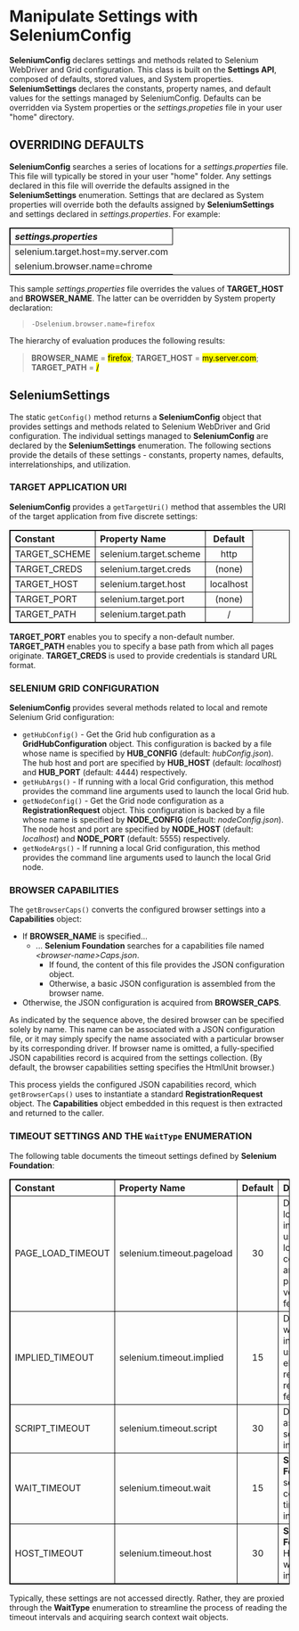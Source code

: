 # Manipulate Settings with SeleniumConfig

**SeleniumConfig** declares settings and methods related to Selenium WebDriver and Grid configuration. This class is built on the **Settings API**, composed of defaults, stored values, and System properties. **SeleniumSettings** declares the constants, property names, and default values for the settings managed by SeleniumConfig. Defaults can be overridden via System properties or the _settings.propeties_ file in your user "home" directory.

## OVERRIDING DEFAULTS 

**SeleniumConfig** searches a series of locations for a _settings.properties_ file. This file will typically be stored in your user "home" folder. Any settings declared in this file will override the defaults assigned in the **SeleniumSettings** enumeration. Settings that are declared as System properties will override both the defaults assigned by **SeleniumSettings** and settings declared in _settings.properties_. For example: 

<table style="text-align: left; border: 1px solid black; border-collapse: collapse;">
    <tr style="text-align: left; border: 1px solid black;">
        <th><i>settings.properties</i></th>
    </tr>
    <tr>
        <td>selenium.target.host=my.server.com</td>
    </tr>
    <tr>
        <td>selenium.browser.name=chrome</td>
    </tr>
</table>

This sample _settings.properties_ file overrides the values of **TARGET_HOST** and **BROWSER_NAME**. The latter can be overridden by System property declaration: 

> `-Dselenium.browser.name=firefox`

The hierarchy of evaluation produces the following results: 

> **BROWSER_NAME** = <mark>firefox</mark>; **TARGET_HOST** = <mark>my.server.com</mark>; **TARGET_PATH** = <mark>/</mark>

## SeleniumSettings

The static `getConfig()` method returns a **SeleniumConfig** object that provides settings and methods related to Selenium WebDriver and Grid configuration. The individual settings managed to **SeleniumConfig** are declared by the **SeleniumSettings** enumeration. The following sections provide the details of these settings - constants, property names, defaults, interrelationships, and utilization.

### TARGET APPLICATION URI

**SeleniumConfig** provides a `getTargetUri()` method that assembles the URI of the target application from five discrete settings:

<table style="text-align: left; border: 1px solid black; border-collapse: collapse;">
    <tr>
        <th style="text-align: left; border: 1px solid black;">Constant</th>
        <th style="text-align: left; border: 1px solid black;">Property Name</th>
        <th style="text-align: center; border: 1px solid black;">Default</th>
    </tr>
    <tr>
        <td style="text-align: left; border: 1px solid black;">TARGET_SCHEME</td>
        <td style="text-align: left; border: 1px solid black;">selenium.target.scheme</td>
        <td style="text-align: center; border: 1px solid black;">http</td>
    </tr>
    <tr>
        <td style="text-align: left; border: 1px solid black;">TARGET_CREDS</td>
        <td style="text-align: left; border: 1px solid black;">selenium.target.creds</td>
        <td style="text-align: center; border: 1px solid black;">(none)</td>
    </tr>
    <tr>
        <td style="text-align: left; border: 1px solid black;">TARGET_HOST</td>
        <td style="text-align: left; border: 1px solid black;">selenium.target.host</td>
        <td style="text-align: center; border: 1px solid black;">localhost</td>
    </tr>
    <tr>
        <td style="text-align: left; border: 1px solid black;">TARGET_PORT</td>
        <td style="text-align: left; border: 1px solid black;">selenium.target.port</td>
        <td style="text-align: center; border: 1px solid black;">(none)</td>
    </tr>
    <tr>
        <td style="text-align: left; border: 1px solid black;">TARGET_PATH</td>
        <td style="text-align: left; border: 1px solid black;">selenium.target.path</td>
        <td style="text-align: center; border: 1px solid black;">/</td>
    </tr>
</table>

**TARGET_PORT** enables you to specify a non-default number. **TARGET_PATH** enables you to specify a base path from which all pages originate. **TARGET_CREDS** is used to provide credentials is standard URL format.

### SELENIUM GRID CONFIGURATION

**SeleniumConfig** provides several methods related to local and remote Selenium Grid configuration:

* `getHubConfig()` - Get the Grid hub configuration as a **GridHubConfiguration** object. This configuration is backed by a file whose name is specified by **HUB_CONFIG** (default: _hubConfig.json_). The hub host and port are specified by **HUB_HOST** (default: _localhost_) and **HUB_PORT** (default: 4444) respectively. 
* `getHubArgs()` - If running with a local Grid configuration, this method provides the command line arguments used to launch the local Grid hub.
* `getNodeConfig()` - Get the Grid node configuration as a **RegistrationRequest** object. This configuration is backed by a file whose name is specified by **NODE_CONFIG** (default: _nodeConfig.json_). The node host and port are specified by **NODE_HOST** (default: _localhost_) and **NODE_PORT** (default: 5555) respectively.
* `getNodeArgs()` - If running a local Grid configuration, this method provides the command line arguments used to launch the local Grid node.

### BROWSER CAPABILITIES

The `getBrowserCaps()` converts the configured browser settings into a **Capabilities** object:

* If **BROWSER_NAME** is specified...
  * ... **Selenium Foundation** searches for a capabilities file named _&lt;browser-name&gt;Caps.json_.
    * If found, the content of this file provides the JSON configuration object.
    * Otherwise, a basic JSON configuration is assembled from the browser name.
* Otherwise, the JSON configuration is acquired from **BROWSER_CAPS**.

As indicated by the sequence above, the desired browser can be specified solely by name. This name can be associated with a JSON configuration file, or it may simply specify the name associated with a particular browser by its corresponding driver. If browser name is omitted, a fully-specified JSON capabilities record is acquired from the settings collection. (By default, the browser capabilities setting specifies the HtmlUnit browser.)

This process yields the configured JSON capabilities record, which `getBrowserCaps()` uses to instantiate a standard **RegistrationRequest** object. The **Capabilities** object embedded in this request is then extracted and returned to the caller.

### TIMEOUT SETTINGS AND THE `WaitType` ENUMERATION 

The following table documents the timeout settings defined by **Selenium Foundation**:

<table style="text-align: left; border: 1px solid black; border-collapse: collapse;">
    <tr>
        <th style="text-align: left; border: 1px solid black;">Constant</th>
        <th style="text-align: left; border: 1px solid black;">Property Name</th>
        <th style="text-align: center; border: 1px solid black;">Default</th>
        <th style="text-align: left; border: 1px solid black;">Description</th>
    </tr>
    <tr>
        <td style="text-align: left; border: 1px solid black;">PAGE_LOAD_TIMEOUT</td>
        <td style="text-align: left; border: 1px solid black;">selenium.timeout.pageload</td>
        <td style="text-align: center; border: 1px solid black;">30</td>
        <td style="text-align: left; border: 1px solid black;">Driver page load timeout interval; also used by page load completion and landing page verification features.</td>
    </tr>
    <tr>
        <td style="text-align: left; border: 1px solid black;">IMPLIED_TIMEOUT</td>
        <td style="text-align: left; border: 1px solid black;">selenium.timeout.implied</td>
        <td style="text-align: center; border: 1px solid black;">15</td>
        <td style="text-align: left; border: 1px solid black;">Driver implicit wait timeout interval; also used by stale element reference refresh feature.</td>
    </tr>
    <tr>
        <td style="text-align: left; border: 1px solid black;">SCRIPT_TIMEOUT</td>
        <td style="text-align: left; border: 1px solid black;">selenium.timeout.script</td>
        <td style="text-align: center; border: 1px solid black;">30</td>
        <td style="text-align: left; border: 1px solid black;">Driver asynchronous script timeout interval.</td>
    </tr>
    <tr>
        <td style="text-align: left; border: 1px solid black;">WAIT_TIMEOUT</td>
        <td style="text-align: left; border: 1px solid black;">selenium.timeout.wait</td>
        <td style="text-align: center; border: 1px solid black;">15</td>
        <td style="text-align: left; border: 1px solid black;"><b>Selenium Foundation</b> search context wait timeout interval.</td>
    </tr>
    <tr>
        <td style="text-align: left; border: 1px solid black;">HOST_TIMEOUT</td>
        <td style="text-align: left; border: 1px solid black;">selenium.timeout.host</td>
        <td style="text-align: center; border: 1px solid black;">30</td>
        <td style="text-align: left; border: 1px solid black;"><b>Selenium Foundation</b> HTTP host wait timeout interval.</td>
    </tr>
</table>

Typically, these settings are not accessed directly. Rather, they are proxied through the **WaitType** enumeration to streamline the process of reading the timeout intervals and acquiring search context wait objects.
